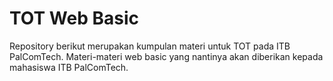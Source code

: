 # TOT Web Basic
Repository berikut merupakan kumpulan materi untuk TOT pada ITB PalComTech. Materi-materi web basic yang nantinya akan diberikan kepada mahasiswa ITB PalComTech.
